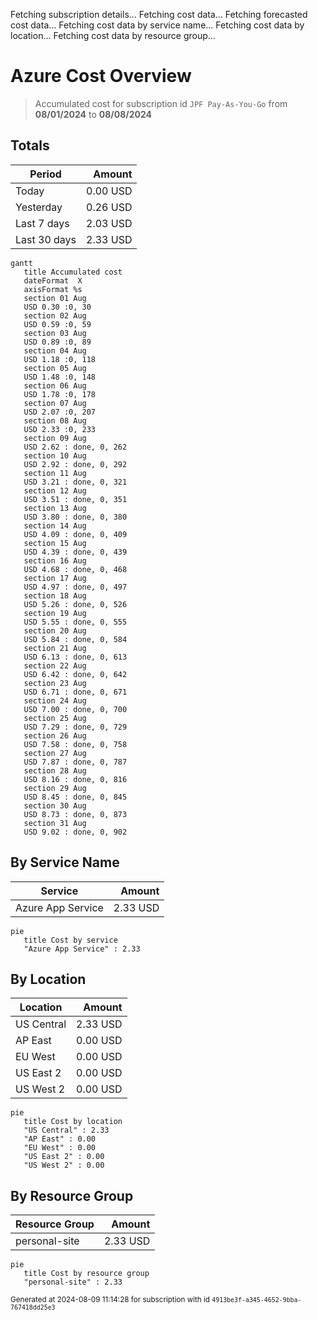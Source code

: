 Fetching subscription details...
Fetching cost data...
Fetching forecasted cost data...
Fetching cost data by service name...
Fetching cost data by location...
Fetching cost data by resource group...
# Azure Cost Overview

> Accumulated cost for subscription id `JPF Pay-As-You-Go` from **08/01/2024** to **08/08/2024**

## Totals

|Period|Amount|
|---|---:|
|Today|0.00 USD|
|Yesterday|0.26 USD|
|Last 7 days|2.03 USD|
|Last 30 days|2.33 USD|

```mermaid
gantt
   title Accumulated cost
   dateFormat  X
   axisFormat %s
   section 01 Aug
   USD 0.30 :0, 30
   section 02 Aug
   USD 0.59 :0, 59
   section 03 Aug
   USD 0.89 :0, 89
   section 04 Aug
   USD 1.18 :0, 118
   section 05 Aug
   USD 1.48 :0, 148
   section 06 Aug
   USD 1.78 :0, 178
   section 07 Aug
   USD 2.07 :0, 207
   section 08 Aug
   USD 2.33 :0, 233
   section 09 Aug
   USD 2.62 : done, 0, 262
   section 10 Aug
   USD 2.92 : done, 0, 292
   section 11 Aug
   USD 3.21 : done, 0, 321
   section 12 Aug
   USD 3.51 : done, 0, 351
   section 13 Aug
   USD 3.80 : done, 0, 380
   section 14 Aug
   USD 4.09 : done, 0, 409
   section 15 Aug
   USD 4.39 : done, 0, 439
   section 16 Aug
   USD 4.68 : done, 0, 468
   section 17 Aug
   USD 4.97 : done, 0, 497
   section 18 Aug
   USD 5.26 : done, 0, 526
   section 19 Aug
   USD 5.55 : done, 0, 555
   section 20 Aug
   USD 5.84 : done, 0, 584
   section 21 Aug
   USD 6.13 : done, 0, 613
   section 22 Aug
   USD 6.42 : done, 0, 642
   section 23 Aug
   USD 6.71 : done, 0, 671
   section 24 Aug
   USD 7.00 : done, 0, 700
   section 25 Aug
   USD 7.29 : done, 0, 729
   section 26 Aug
   USD 7.58 : done, 0, 758
   section 27 Aug
   USD 7.87 : done, 0, 787
   section 28 Aug
   USD 8.16 : done, 0, 816
   section 29 Aug
   USD 8.45 : done, 0, 845
   section 30 Aug
   USD 8.73 : done, 0, 873
   section 31 Aug
   USD 9.02 : done, 0, 902
```

## By Service Name

|Service|Amount|
|---|---:|
|Azure App Service|2.33 USD|

```mermaid
pie
   title Cost by service
   "Azure App Service" : 2.33
```

## By Location

|Location|Amount|
|---|---:|
|US Central|2.33 USD|
|AP East|0.00 USD|
|EU West|0.00 USD|
|US East 2|0.00 USD|
|US West 2|0.00 USD|

```mermaid
pie
   title Cost by location
   "US Central" : 2.33
   "AP East" : 0.00
   "EU West" : 0.00
   "US East 2" : 0.00
   "US West 2" : 0.00
```

## By Resource Group

|Resource Group|Amount|
|---|---:|
|personal-site|2.33 USD|

```mermaid
pie
   title Cost by resource group
   "personal-site" : 2.33
```

<sup>Generated at 2024-08-09 11:14:28 for subscription with id `4913be3f-a345-4652-9bba-767418dd25e3`</sup>

